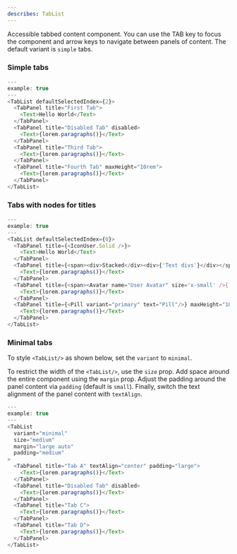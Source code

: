 ```yaml
---
describes: TabList
---
```


Accessible tabbed content component. You can use the TAB key to focus the component and
arrow keys to navigate between panels of content. The default variant is `simple` tabs.

### Simple tabs

```js
---
example: true
---
<TabList defaultSelectedIndex={2}>
  <TabPanel title="First Tab">
    <Text>Hello World</Text>
  </TabPanel>
  <TabPanel title="Disabled Tab" disabled>
    <Text>{lorem.paragraphs()}</Text>
  </TabPanel>
  <TabPanel title="Third Tab">
    <Text>{lorem.paragraphs()}</Text>
  </TabPanel>
  <TabPanel title="Fourth Tab" maxHeight="10rem">
    <Text>{lorem.paragraphs()}</Text>
  </TabPanel>
</TabList>
```

### Tabs with nodes for titles

```js
---
example: true
---
<TabList defaultSelectedIndex={0}>
  <TabPanel title={<IconUser.Solid />}>
    <Text>Hello World</Text>
  </TabPanel>
  <TabPanel title={<span><div>Stacked</div><div>{'Text divs'}</div></span>}>
    <Text>{lorem.paragraphs()}</Text>
  </TabPanel>
  <TabPanel title={<span><Avatar name="User Avatar" size='x-small' />{'User Avatar'}</span>}>
    <Text>{lorem.paragraphs()}</Text>
  </TabPanel>
  <TabPanel title={<Pill variant="primary" text="Pill"/>} maxHeight="10rem">
    <Text>{lorem.paragraphs()}</Text>
  </TabPanel>
</TabList>
```

### Minimal tabs

To style `<TabList/>` as shown below, set the `variant` to `minimal`.

To restrict the width of the `<TabList/>`, use the `size` prop. Add space around
the entire component using the `margin` prop. Adjust the padding around the
panel content via `padding` (default is `small`). Finally, switch the
text alignment of the panel content with `textAlign`.

```js
---
example: true
---
<TabList
  variant="minimal"
  size="medium"
  margin="large auto"
  padding="medium"
>
  <TabPanel title="Tab A" textAlign="center" padding="large">
    <Text>{lorem.paragraphs()}</Text>
  </TabPanel>
  <TabPanel title="Disabled Tab" disabled>
    <Text>{lorem.paragraphs()}</Text>
  </TabPanel>
  <TabPanel title="Tab C">
    <Text>{lorem.paragraphs()}</Text>
  </TabPanel>
  <TabPanel title="Tab D">
    <Text>{lorem.paragraphs()}</Text>
  </TabPanel>
</TabList>
```
